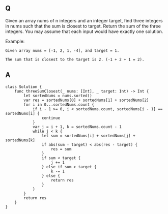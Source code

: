 ## Q

Given an array nums of n integers and an integer target, find three integers in nums such that the sum is closest to target. Return the sum of the three integers. You may assume that each input would have exactly one solution.

Example:

```
Given array nums = [-1, 2, 1, -4], and target = 1.

The sum that is closest to the target is 2. (-1 + 2 + 1 = 2).
```


## A

```
class Solution {
    func threeSumClosest(_ nums: [Int], _ target: Int) -> Int {
        let sortedNums = nums.sorted()
        var res = sortedNums[0] + sortedNums[1] + sortedNums[2]
        for i in 0...sortedNums.count {
            if i - 1 >= 0, i < sortedNums.count, sortedNums[i - 1] == sortedNums[i] {
                continue
            }
            var j = i + 1, k = sortedNums.count - 1
            while j < k {
                let sum = sortedNums[i] + sortedNums[j] + sortedNums[k]
                if abs(sum - target) < abs(res - target) {
                    res = sum
                }
                if sum < target {
                    j += 1
                } else if sum > target {
                    k -= 1
                } else {
                    return res
                }
            }
        }
        return res
    }
}
```

